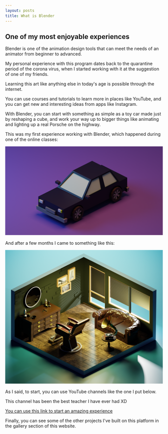 ```yaml
---
layout: posts
title: What is Blender
---
```


## One of my most enjoyable experiences

Blender is one of the animation design tools that can meet the needs of an animator from beginner to advanced.

My personal experience with this program dates back to the quarantine period of the corona virus, when I started working with it at the suggestion of one of my friends.

Learning this art like anything else in today's age is possible through the internet.

You can use courses and tutorials to learn more in places like YouTube, and you can get new and interesting ideas from apps like Instagram.

With Blender, you can start with something as simple as a toy car made just by reshaping a cube, and work your way up to bigger things like animating and lighting up a real Porsche on the highway.

This was my first experience working with Blender, which happened during one of the online classes:

![alt text](../assets/images/car.png "first time using blender")

And after a few months I came to something like this:

![alt text](../assets/images/blender-1.jpg "one of my last projocts in blender")

As I said, to start, you can use YouTube channels like the one I put below.

This channel has been the best teacher I have ever had XD

[You can use this link to start an amazing experience](https://www.youtube.com/@polygonrunway)

Finally, you can see some of the other projects I've built on this platform in the gallery section of this website.